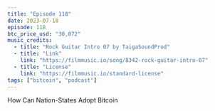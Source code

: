 ```yaml
---
title: "Episode 118"
date: 2023-07-18
episode: 118
btc_price_usd: "30,072"
music_credits:
  - title: "Rock Guitar Intro 07 by TaigaSoundProd"
  - title: "Link"
    link: "https://filmmusic.io/song/8342-rock-guitar-intro-07"
  - title: "License"
    link: "https://filmmusic.io/standard-license"
tags: ["bitcoin", "podcast"]
---
```


How Can Nation-States Adopt Bitcoin